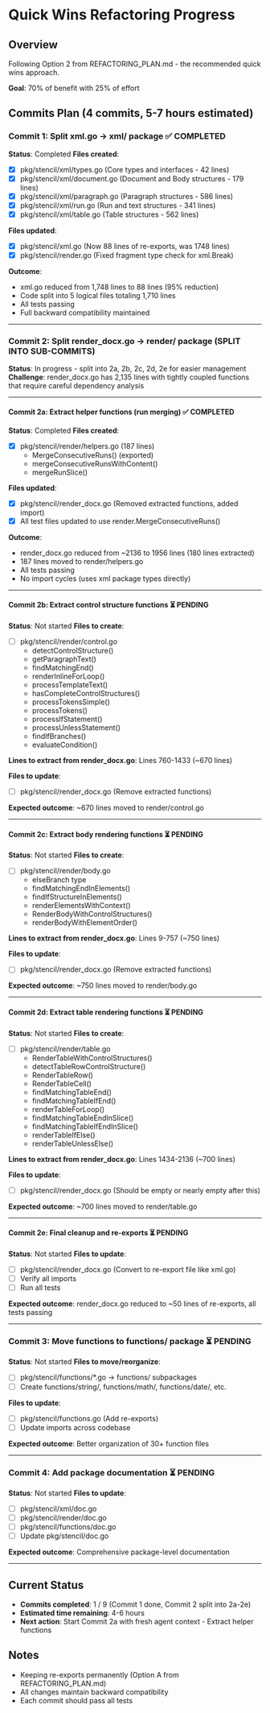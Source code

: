 # Quick Wins Refactoring Progress

## Overview
Following Option 2 from REFACTORING_PLAN.md - the recommended quick wins approach.

**Goal**: 70% of benefit with 25% of effort

## Commits Plan (4 commits, 5-7 hours estimated)

### Commit 1: Split xml.go → xml/ package ✅ COMPLETED
**Status**: Completed
**Files created**:
- [x] pkg/stencil/xml/types.go (Core types and interfaces - 42 lines)
- [x] pkg/stencil/xml/document.go (Document and Body structures - 179 lines)
- [x] pkg/stencil/xml/paragraph.go (Paragraph structures - 586 lines)
- [x] pkg/stencil/xml/run.go (Run and text structures - 341 lines)
- [x] pkg/stencil/xml/table.go (Table structures - 562 lines)

**Files updated**:
- [x] pkg/stencil/xml.go (Now 88 lines of re-exports, was 1748 lines)
- [x] pkg/stencil/render.go (Fixed fragment type check for xml.Break)

**Outcome**:
- xml.go reduced from 1,748 lines to 88 lines (95% reduction)
- Code split into 5 logical files totaling 1,710 lines
- All tests passing
- Full backward compatibility maintained

---

### Commit 2: Split render_docx.go → render/ package (SPLIT INTO SUB-COMMITS)
**Status**: In progress - split into 2a, 2b, 2c, 2d, 2e for easier management
**Challenge**: render_docx.go has 2,135 lines with tightly coupled functions that require careful dependency analysis

---

#### Commit 2a: Extract helper functions (run merging) ✅ COMPLETED
**Status**: Completed
**Files created**:
- [x] pkg/stencil/render/helpers.go (187 lines)
  - MergeConsecutiveRuns() (exported)
  - mergeConsecutiveRunsWithContent()
  - mergeRunSlice()

**Files updated**:
- [x] pkg/stencil/render_docx.go (Removed extracted functions, added import)
- [x] All test files updated to use render.MergeConsecutiveRuns()

**Outcome**:
- render_docx.go reduced from ~2136 to 1956 lines (180 lines extracted)
- 187 lines moved to render/helpers.go
- All tests passing
- No import cycles (uses xml package types directly)

---

#### Commit 2b: Extract control structure functions ⏳ PENDING
**Status**: Not started
**Files to create**:
- [ ] pkg/stencil/render/control.go
  - detectControlStructure()
  - getParagraphText()
  - findMatchingEnd()
  - renderInlineForLoop()
  - processTemplateText()
  - hasCompleteControlStructures()
  - processTokensSimple()
  - processTokens()
  - processIfStatement()
  - processUnlessStatement()
  - findIfBranches()
  - evaluateCondition()

**Lines to extract from render_docx.go**: Lines 760-1433 (~670 lines)

**Files to update**:
- [ ] pkg/stencil/render_docx.go (Remove extracted functions)

**Expected outcome**: ~670 lines moved to render/control.go

---

#### Commit 2c: Extract body rendering functions ⏳ PENDING
**Status**: Not started
**Files to create**:
- [ ] pkg/stencil/render/body.go
  - elseBranch type
  - findMatchingEndInElements()
  - findIfStructureInElements()
  - renderElementsWithContext()
  - RenderBodyWithControlStructures()
  - renderBodyWithElementOrder()

**Lines to extract from render_docx.go**: Lines 9-757 (~750 lines)

**Files to update**:
- [ ] pkg/stencil/render_docx.go (Remove extracted functions)

**Expected outcome**: ~750 lines moved to render/body.go

---

#### Commit 2d: Extract table rendering functions ⏳ PENDING
**Status**: Not started
**Files to create**:
- [ ] pkg/stencil/render/table.go
  - RenderTableWithControlStructures()
  - detectTableRowControlStructure()
  - RenderTableRow()
  - RenderTableCell()
  - findMatchingTableEnd()
  - findMatchingTableIfEnd()
  - renderTableForLoop()
  - findMatchingTableEndInSlice()
  - findMatchingTableIfEndInSlice()
  - renderTableIfElse()
  - renderTableUnlessElse()

**Lines to extract from render_docx.go**: Lines 1434-2136 (~700 lines)

**Files to update**:
- [ ] pkg/stencil/render_docx.go (Should be empty or nearly empty after this)

**Expected outcome**: ~700 lines moved to render/table.go

---

#### Commit 2e: Final cleanup and re-exports ⏳ PENDING
**Status**: Not started
**Files to update**:
- [ ] pkg/stencil/render_docx.go (Convert to re-export file like xml.go)
- [ ] Verify all imports
- [ ] Run all tests

**Expected outcome**: render_docx.go reduced to ~50 lines of re-exports, all tests passing

---

### Commit 3: Move functions to functions/ package ⏳ PENDING
**Status**: Not started
**Files to move/reorganize**:
- [ ] pkg/stencil/functions/*.go → functions/ subpackages
- [ ] Create functions/string/, functions/math/, functions/date/, etc.

**Files to update**:
- [ ] pkg/stencil/functions.go (Add re-exports)
- [ ] Update imports across codebase

**Expected outcome**: Better organization of 30+ function files

---

### Commit 4: Add package documentation ⏳ PENDING
**Status**: Not started
**Files to update**:
- [ ] pkg/stencil/xml/doc.go
- [ ] pkg/stencil/render/doc.go
- [ ] pkg/stencil/functions/doc.go
- [ ] Update pkg/stencil/doc.go

**Expected outcome**: Comprehensive package-level documentation

---

## Current Status
- **Commits completed**: 1 / 9 (Commit 1 done, Commit 2 split into 2a-2e)
- **Estimated time remaining**: 4-6 hours
- **Next action**: Start Commit 2a with fresh agent context - Extract helper functions

## Notes
- Keeping re-exports permanently (Option A from REFACTORING_PLAN.md)
- All changes maintain backward compatibility
- Each commit should pass all tests
